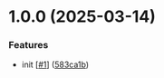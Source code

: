 # 1.0.0 (2025-03-14)


### Features

* init [[#1](https://github.com/d3p1/bad-apple-noise-effect/issues/1)] ([583ca1b](https://github.com/d3p1/bad-apple-noise-effect/commit/583ca1bcd9a3114f89f3eec1096ad6eeae5b637d))
